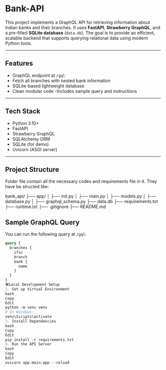 # Bank-API


This project implements a GraphQL API for retrieving information about Indian banks and their branches. It uses **FastAPI**, **Strawberry GraphQL**, and a pre-filled **SQLite database** (`data.db`). The goal is to provide an efficient, scalable backend that supports querying relational data using modern Python tools.

---

##  Features

- GraphQL endpoint at `/gql`
- Fetch all branches with nested bank information
- SQLite-based lightweight database
- Clean modular code
-Includes sample query and instructions

---

##  Tech Stack

- Python 3.10+
- FastAPI
- Strawberry GraphQL
- SQLAlchemy ORM
- SQLite (for demo)
- Uvicorn (ASGI server)


---

##  Project Structure

Folder file contain all the necessary codes and requirements file in it. They have be structed like:

bank_api/
├── app/
│ ├── init.py
│ ├── main.py
│ ├── models.py
│ ├── database.py
│ ├── graphql_schema.py
├── data.db
├── requirements.txt
├── runtime.txt
├── .gitignore
├── README.md


## Sample GraphQL Query

You can run the following query at `/gql`:

```graphql
query {
  branches {
    ifsc
    branch
    bank {
      name
    }
  }
}
🛠Local Development Setup
1. Set up Virtual Environment
bash
Copy
Edit
python -m venv venv
# On Windows:
venv\Scripts\activate
2. Install Dependencies
bash
Copy
Edit
pip install -r requirements.txt
4. Run the API Server
bash
Copy
Edit
uvicorn app.main:app --reload
